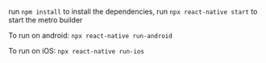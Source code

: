 run `npm install` to install the dependencies, run `npx react-native start` to start the metro builder

To run on android:
`npx react-native run-android`

To run on iOS:
`npx react-native run-ios`
